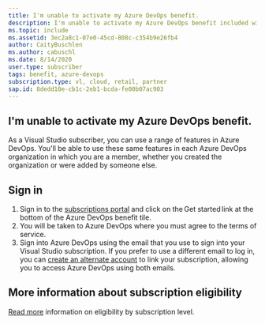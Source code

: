 ```yaml
---
title: I'm unable to activate my Azure DevOps benefit.
description: I'm unable to activate my Azure DevOps benefit included with my Visual Studio subscription.
ms.topic: include
ms.assetid: 3ec2a8c1-07e0-45cd-808c-c354b9e26fb4
author: CaityBuschlen
ms.author: cabuschl
ms.date: 8/14/2020
user.type: subscriber
tags: benefit, azure-devops
subscription.type: vl, cloud, retail, partner
sap.id: 8dedd10e-cb1c-2eb1-bcda-fe00b07ac903
---
```


## I'm unable to activate my Azure DevOps benefit.

As a Visual Studio subscriber, you can use a range of features in Azure DevOps. You'll be able to use these same features in each Azure DevOps organization in which you are a member, whether you created the organization or were added by someone else.  

## Sign in
1. Sign in to the [subscriptions portal](https://my.visualstudio.com/benefits) and click on the Get started link at the bottom of the Azure DevOps benefit tile.
1. You will be taken to Azure DevOps where you must agree to the terms of service. 
1. Sign into Azure DevOps using the email that you use to sign into your Visual Studio subscription. If you prefer to use a different email to log in, you can [create an alternate account](https://docs.microsoft.com/visualstudio/subscriptions/vs-alternate-identity) to link your subscription, allowing you to access Azure DevOps using both emails. 

## More information about subscription eligibility 
[Read more](https://docs.microsoft.com/visualstudio/subscriptions/vs-azure-devops) information on eligibility by subscription level.